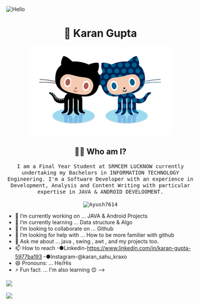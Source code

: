 ![Hello](https://user-images.githubusercontent.com/74948705/122553919-ea803380-d055-11eb-9922-6290df4db92b.gif)


<h1 align="center">👋 Karan Gupta</h1>

 <p align="center">
    <a href="https://github.com/Ayush7614"><img src="https://github.com/Ayush7614/Ayush7614/blob/main/forkit.gif" /></a> 
</p>

<h2 align="center"> 👨‍💻 Who am I?</h2>
<p align="center">
  <samp>
I am a Final Year Student at SRMCEM LUCKNOW currently undertaking my Bachelors in INFORMATION TECHNOLOGY Engineering. I'm a Software Developer with an experience in Development, Analysis and Content Writing with particular expertise in JAVA & ANDROID DEVELOOMENT. 
  </samp><br><br>
  <samp>
  <img src="https://komarev.com/ghpvc/?username=Ayush7614" alt="Ayush7614" /> 
</p>


- 🔭 I’m currently working on ... JAVA & Android Projects 
- 🌱 I’m currently learning ... Data structure & Algo
- 👯 I’m looking to collaborate on ... Github
- 🤔 I’m looking for help with ... How to be more familier with github
- 💬 Ask me about ... java , swing , awt , and my projects too.
- 📫 How to reach -●Linkedin-https://www.linkedin.com/in/karan-gupta-5977ba193
-●Instagram-@karan_sahu_kraxo
- 😄 Pronouns: ... He/His
- ⚡ Fun fact: ... I'm also learning 😊
-->

<img src="https://github-readme-stats.vercel.app/api?username=karan4517&&show_icons=true&title_color=ffffff&icon_color=bb2acf&text_color=daf7dc&bg_color=151515">

  
  
  ![](https://activity-graph.herokuapp.com/graph?username=karan4517&theme=github)
